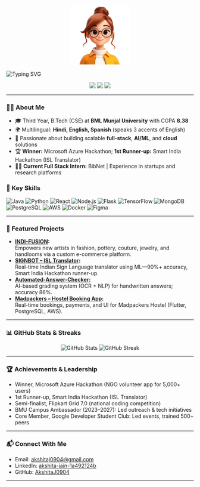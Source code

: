 <p align="center">
  <p align="center">
  <img src="https://github.com/AkshitaJ0904/AkshitaJ0904/blob/main/avatar.png" width="160" alt="Akshita Avatar">
</p>

  <img src="https://readme-typing-svg.herokuapp.com?font=Fira+Code&pause=1000&color=0AF7E8&width=500&lines=👋+Hi+there%2C+I'm+Akshita+Jain!;🚀+Full+Stack+%7C+ML+Engineer+%7C+Leader;🏆+Hackathon+Winner+%7C+Open+Source+Enthusiast;Welcome+to+my+interactive+GitHub!" alt="Typing SVG">
</p>

<p align="center">
  <a href="mailto:akshitaj0904@gmail.com"><img src="https://img.shields.io/badge/Email-akshitaj0904@gmail.com-darkred?style=for-the-badge&logo=gmail"></a>
  <a href="https://www.linkedin.com/in/akshita-jain-1a492124b/"><img src="https://img.shields.io/badge/LinkedIn-Profile-blue?style=for-the-badge&logo=linkedin"></a>
  <a href="https://github.com/AkshitaJ0904"><img src="https://img.shields.io/badge/GitHub-akshitaj0904-black?style=for-the-badge&logo=github"></a>
</p>

---

### 👩‍💻 About Me

- 🎓 Third Year, B.Tech (CSE) at **BML Munjal University** with CGPA **8.38**
- 🌍 Multilingual: **Hindi, English, Spanish** (speaks 3 accents of English)
- 🌱 Passionate about building scalable **full-stack**, **AI/ML**, and **cloud** solutions
- 🏆 **Winner:** Microsoft Azure Hackathon; **1st Runner-up:** Smart India Hackathon (ISL Translator)
- 👩‍🔬 **Current Full Stack Intern:** BibNet | Experience in startups and research platforms

### 🏅 Key Skills

![Java](https://img.shields.io/badge/Java-ED8B00?style=flat&logo=java)
![Python](https://img.shields.io/badge/Python-14354C?style=flat&logo=python)
![React](https://img.shields.io/badge/React-20232A?style=flat&logo=react)
![Node.js](https://img.shields.io/badge/Node.js-43853D?style=flat&logo=node-dot-js)
![Flask](https://img.shields.io/badge/Flask-grey?style=flat&logo=flask)
![TensorFlow](https://img.shields.io/badge/TensorFlow-FF6F00?style=flat&logo=tensorflow)
![MongoDB](https://img.shields.io/badge/MongoDB-4EA94B?style=flat&logo=mongodb)
![PostgreSQL](https://img.shields.io/badge/PostgreSQL-336791?style=flat&logo=postgresql)
![AWS](https://img.shields.io/badge/AWS-232F3E?style=flat&logo=amazon-aws)
![Docker](https://img.shields.io/badge/Docker-2496ED?style=flat&logo=docker)
![Figma](https://img.shields.io/badge/Figma-F24E1E?style=flat&logo=figma)
<!-- Add more as needed -->

---

### 🚀 Featured Projects

- **[INDI-FUSION](https://github.com/AkshitaJ0904/INDI-FUSION):**
  <br>Empowers new artists in fashion, pottery, couture, jewelry, and handlooms via a custom e-commerce platform.
- **[SIGNBOT – ISL Translator](https://github.com/AkshitaJ0904/SIGNBOT):**
  <br>Real-time Indian Sign Language translator using ML—90%+ accuracy, Smart India Hackathon runner-up.
- **[Automated-Answer-Checker](https://github.com/AkshitaJ0904/Automated-Answer-Checker):**
  <br>AI-based grading system (OCR + NLP) for handwritten answers; accuracy 86%.
- **[Madpackers – Hostel Booking App](https://github.com/AkshitaJ0904/hotel_booking_app):**
  <br>Real-time bookings, payments, and UI for Madpackers Hostel (Flutter, PostgreSQL, AWS).

---

### 📊 GitHub Stats & Streaks

<p align="center">
  <img src="https://github-readme-stats.vercel.app/api?username=AkshitaJ0904&show_icons=true&theme=tokyonight" alt="GitHub Stats" width="40%">
  <img src="https://github-readme-streak-stats.herokuapp.com/?user=AkshitaJ0904&theme=tokyonight" alt="GitHub Streak" width="40%">
</p>

---

### 🏆 Achievements & Leadership

- Winner, Microsoft Azure Hackathon (NGO volunteer app for 5,000+ users)
- 1st Runner-up, Smart India Hackathon (ISL Translator)
- Semi-finalist, Flipkart Grid 7.0 (national coding competition)
- BMU Campus Ambassador (2023–2027): Led outreach & tech initiatives
- Core Member, Google Developer Student Club: Led events, trained 500+ peers

---

### 📬 Connect With Me

- Email: akshitaj0904@gmail.com
- LinkedIn: [akshita-jain-1a492124b](https://www.linkedin.com/in/akshita-jain-1a492124b/)
- GitHub: [AkshitaJ0904](https://github.com/AkshitaJ0904)

---

<!-- Animation tip: For an animated/coding GIF avatar, pick a fun GIF from https://giphy.com/ or generate one using https://avatarify.ai/, upload it to your repo (or link) and update the image URL at the top. 
Badge shields from shields.io, and for contribution graphs use https://github-readme-stats.vercel.app/  -->

